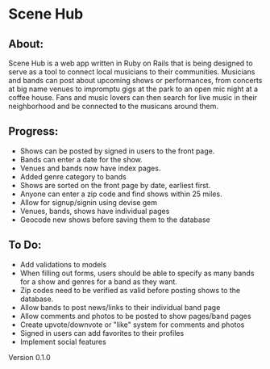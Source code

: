 # Scene Hub

## About:
Scene Hub is a web app written in Ruby on Rails that is being designed to serve as a tool to connect local musicians to their communities. Musicians and bands can post about upcoming shows or performances, from concerts at big name venues to impromptu gigs at the park to an open mic night at a coffee house. Fans and music lovers can then search for live music in their neighborhood and be connected to the musicans around them.

## Progress:
- Shows can be posted by signed in users to the front page.
- Bands can enter a date for the show.
- Venues and bands now have index pages.
- Added genre category to bands
- Shows are sorted on the front page by date, earliest first.
- Anyone can enter a zip code and find shows within 25 miles.
- Allow for signup/signin using devise gem
- Venues, bands, shows have individual pages
- Geocode new shows before saving them to the database

## To Do:
- Add validations to models
- When filling out forms, users should be able to specify as many bands for a show and genres for a band as they want.
- Zip codes need to be verified as valid before posting shows to the database.
- Allow bands to post news/links to their individual band page
- Allow comments and photos to be posted to show pages/band pages
- Create upvote/downvote or "like" system for comments and photos
- Signed in users can add favorites to their profiles
- Implement social features

Version 0.1.0
